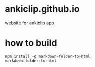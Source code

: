 # ankiclip.github.io
website for ankiclip app

# how to build
````
npm install -g markdown-folder-to-html
markdown-folder-to-html
````